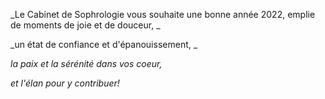 _Le Cabinet de Sophrologie vous souhaite une bonne année 2022, emplie de moments de joie et de douceur, _

_un état de confiance et d'épanouissement, _

_la paix et la sérénité dans vos coeur,_

_et l'élan pour y contribuer!_
